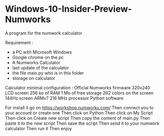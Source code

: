 # Windows-10-Insider-Preview-Numworks
A program for the numwork calculator


Requirement :
- a PC with Microsoft Windows
- Google chrome on the pc
- A Numworks Calculator
- last update of the calculator
- the file main.py who is in this folder
- storage on calculator

Calculator minimal configuration :
 Official Numworks firmware
 320x240 LCD screen
 256 ko of RAM
 1 Mo of free storage
 262 colors on the screen
 144Hz screen
 ARMv7 216 MHz processor
 Python software

For install it go on https://workshop.numworks.com/
Then connect you to your account or create one
Then click on Python
Then click on My Script
Then click on Create new script
Then copy the content of main.py
Then paste it to the new script
Then save the script
Then send it to your numwork calculator
Then run it
Then enjoy
